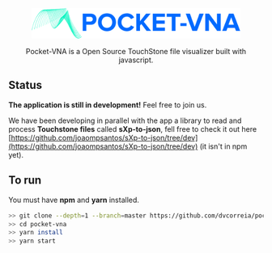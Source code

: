 <p align="center"><a href="https://dvcorreia.github.io/pocket-vna/" target="_blank"><img height="60" src="./src/assets/logo.png" alt="pocketvna-logo"></a>
</p>

<p align="center">
  Pocket-VNA is a Open Source TouchStone file visualizer built with javascript.
</p>  

## Status

__The application is still in development!__ Feel free to join us.

We have been developing in parallel with the app a library to read and process **Touchstone files** called **sXp-to-json**,
fell free to check it out here [https://github.com/joaompsantos/sXp-to-json/tree/dev](https://github.com/joaompsantos/sXp-to-json/tree/dev) (it isn't in npm yet).

## To run

You must have **npm** and **yarn** installed.

```bash
>> git clone --depth=1 --branch=master https://github.com/dvcorreia/pocket-vna.git
>> cd pocket-vna
>> yarn install
>> yarn start
```
